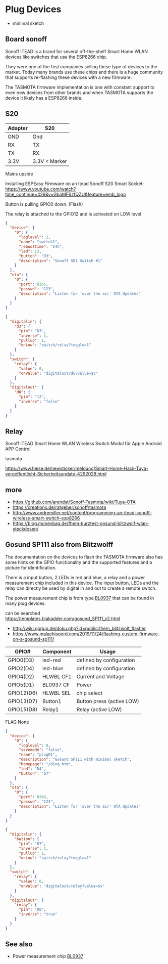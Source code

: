 # Plug Devices

* minimal sketch


## Board sonoff

Sonoff ITEAD is a brand for several off-the-shelf Smart Home WLAN devices like switches that use the ESP8266 chip.

They were one of the first companies selling these type of devices to the market.
Today many brands use these chips and there is a huge community that supports re-flashing these devices with a new firmware.

The TASMOTA firmware implementation is one with constant support to even new devices from other brands and when TASMOTA supports the device it likely has a ESP8266 inside.


## S20

| Adapter | S20            |
| ------- | -------------- |
| GND     | Gnd            |
| RX      | TX             |
| TX      | RX             |
| 3.3V    | 3.3V  < Marker |

Mains upside

Installing ESPEasy Firmware on an Itead Sonoff S20 Smart Socket:  <https://www.youtube.com/watch?time_continue=429&v=GbaMF6zfQZU&feature=emb_logo>

Button is pulling GPIO0 down. (Flash)

The relay is attached to the GPIO12 and is activated on LOW level


```JSON
{
  "device": {
    "0": {
      "loglevel": 2,
      "name": "switch1",
      "reboottime": "24h",
      "led": 13,
      "button": "D3",
      "description": "Sonoff S01 Switch #1"
    }
  },
  "ota": {
    "0": {
      "port": 8266,
      "passwd": "123",
      "description": "Listen for 'over the air' OTA Updates"
    }
  }
}
```

```JSON
{
  "digitalin": {
    "d3": {
      "pin": "D3",
      "inverse": 1,
      "pullup": 1,
      "onLow": "switch/relay?toggle=1"
    }
  },
  "switch": {
    "relay": {
      "value": 0,
      "onValue": "digitalout/d6?value=$v"
    }
  },
  "digitalout": {
    "d6": {
      "pin": "12",
      "inverse": "false"
    }
  }
}
```

##  Relay


Sonoff ITEAD Smart Home WLAN Wireless Switch Modul für Apple Android APP Control

tasmota

https://www.heise.de/newsticker/meldung/Smart-Home-Hack-Tuya-veroeffentlicht-Sicherheitsupdate-4292028.html

## more

* <https://github.com/arendst/Sonoff-Tasmota/wiki/Tuya-OTA>
* <https://creationx.de/ratgeber/sonoff/tasmota>
* <http://www.andremiller.net/content/programming-an-itead-sonoff-wireless-smart-switch-esp8266>
* <https://blog.moneybag.de/fhem-kurztest-gosund-blitzwolf-wlan-steckdosen/>



## Gosund SP111 also from Blitzwolff

The documentation on the devices to flash the TASMOTA firmware also has some hints on the GPIO functionality and the supported features and a picture for identification.

There is a input button, 2 LEDs in red and blue, a relay and a power measurement chip included in this device. The input button, LEDs and the relay can directly be used by digital in and out to create a remote switch. 

The power measurement chip is from type [BL0937](/elements/BL0937.md) that can be found in many plug devices.


 can be searched  
https://templates.blakadder.com/gosund_SP111_v2.html

* <http://wiki.gorjup.de/doku.php?id=public:fhem_blitzwolf_flasher>
* <https://www.malachisoord.com/2019/11/24/flashing-custom-firmware-on-a-gosund-sp111/>


| GPIO#      | Component | Usage                     |
| ---------- | --------- | ------------------------- |
| GPIO0(D3)  | led-red   | defined by configuration  |
| GPIO2(D4)  | led-blue  | defined by configuration  |
| GPIO4(D2)  | HLWBL CF1 | Current and Voltage       |
| GPIO5(D1)  | BL0937 CF | Power                     |
| GPIO12(D6) | HLWBL SEL | chip select               |
| GPIO13(D7) | Button1   | Button press (active LOW) |
| GPIO15(D8) | Relay1    | Relay (active LOW)        |

FLAG     None


```json
{
  "device": {
    "0": {
      "loglevel": 0,
      "savemode": "false",
      "name": "plug01",
      "description": "Gosund SP111 with minimal sketch",
      "homepage": "/ding.htm",
      "led": "D4",
      "button": "D7"
    }
  },
  "ota": {
    "0": {
      "port": 8266,
      "passwd": "123",
      "description": "Listen for 'over the air' OTA Updates"
    }
  }
}
```


```json
{
  "digitalin": {
    "button": {
      "pin": "D7",
      "inverse": 1,
      "pullup": 1,
      "onLow": "switch/relay?toggle=1"
    }
  },
  "switch": {
    "relay": {
      "value": 0,
      "onValue": "digitalout/relay?value=$v"
    }
  },
  "digitalout": {
    "relay": {
      "pin": "D8",
      "inverse": "true"
    }
  }
}
```


## See also

* Power measurement chip [BL0937](/elements/BL0937.md)